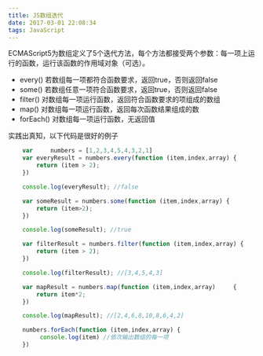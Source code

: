 ```yaml
---
title: JS数组迭代
date: 2017-03-01 22:08:34
tags: JavaScript
---
```

ECMAScript5为数组定义了5个迭代方法，每个方法都接受两个参数：每一项上运行的函数，运行该函数的作用域对象（可选）。

* every() 若数组每一项都符合函数要求，返回true，否则返回false
* some() 若数组任意一项符合函数要求，返回true，否则返回false
* filter() 对数组每一项运行函数，返回符合函数要求的项组成的数组
* map() 对数组每一项运行函数，返回每次函数结果组成的数
* forEach() 对数组每一项运行函数，无返回值

<!-- more -->
实践出真知，以下代码是很好的例子
```js 
	var     numbers = [1,2,3,4,5,4,3,2,1]
	var everyResult = numbers.every(function (item,index,array) {
	    return (item > 2);
	})    

	console.log(everyResult); //false 

	var someResult = numbers.some(function (item,index,array) {
	    return (item>2);
	})

	console.log(someResult); //true 

	var filterResult = numbers.filter(function (item,index,array) {
	    return (item > 2);
	}) 

	console.log(filterResult); //[3,4,5,4,3]

	var mapResult = numbers.map(function (item,index,array) 	{
	    return item*2;
	})

	console.log(mapResult); //[2,4,6,8,10,8,6,4,2]

	numbers.forEach(function (item,index,array) {
	     console.log(item) //依次输出数组的每一项
	})
```